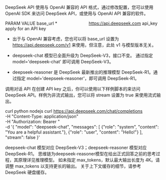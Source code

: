 DeepSeek API 使用与 OpenAI 兼容的 API 格式，通过修改配置，您可以使用 OpenAI SDK 来访问 DeepSeek API，或使用与 OpenAI API 兼容的软件。

PARAM	VALUE
base_url *       	https://api.deepseek.com
api_key	apply for an API key
* 出于与 OpenAI 兼容考虑，您也可以将 base_url 设置为 https://api.deepseek.com/v1 来使用，但注意，此处 v1 与模型版本无关。

* deepseek-chat 模型已全面升级为 DeepSeek-V3，接口不变。 通过指定 model='deepseek-chat' 即可调用 DeepSeek-V3。

* deepseek-reasoner 是 DeepSeek 最新推出的推理模型 DeepSeek-R1。通过指定 model='deepseek-reasoner'，即可调用 DeepSeek-R1。

调用对话 API​
在创建 API key 之后，你可以使用以下样例脚本的来访问 DeepSeek API。样例为非流式输出，您可以将 stream 设置为 true 来使用流式输出。

curl
python
nodejs
curl https://api.deepseek.com/chat/completions \
  -H "Content-Type: application/json" \
  -H "Authorization: Bearer <DeepSeek API Key>" \
  -d '{
        "model": "deepseek-chat",
        "messages": [
          {"role": "system", "content": "You are a helpful assistant."},
          {"role": "user", "content": "Hello!"}
        ],
        "stream": false
      }'

deepseek-chat 模型对应 DeepSeek-V3；deepseek-reasoner 模型对应 DeepSeek-R1。
思维链为deepseek-reasoner模型在给出正式回答之前的思考过程，其原理详见推理模型。
如未指定 max_tokens，默认最大输出长度为 4K。请调整 max_tokens 以支持更长的输出。
关于上下文缓存的细节，请参考DeepSeek 硬盘缓存。